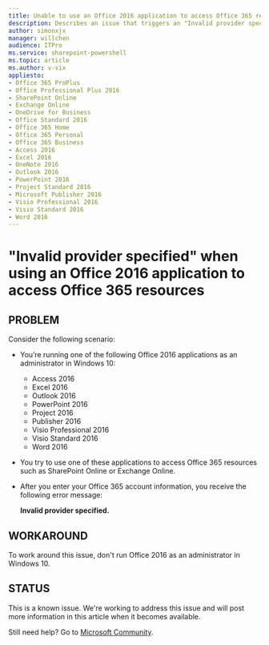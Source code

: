```yaml
---
title: Unable to use an Office 2016 application to access Office 365 resources
description: Describes an issue that triggers an "Invalid provider specified" error when you try to access Office 365 resources in a Windows 10 environment. A workaround is provided.
author: simonxjx
manager: willchen
audience: ITPro
ms.service: sharepoint-powershell
ms.topic: article
ms.author: v-six
appliesto:
- Office 365 ProPlus
- Office Professional Plus 2016
- SharePoint Online
- Exchange Online
- OneDrive for Business
- Office Standard 2016
- Office 365 Home
- Office 365 Personal
- Office 365 Business
- Access 2016
- Excel 2016
- OneNote 2016
- Outlook 2016
- PowerPoint 2016
- Project Standard 2016
- Microsoft Publisher 2016
- Visio Professional 2016
- Visio Standard 2016
- Word 2016
---
```


# "Invalid provider specified" when using an Office 2016 application to access Office 365 resources

## PROBLEM

Consider the following scenario:

- You’re running one of the following Office 2016 applications as an administrator in Windows 10:

  - Access 2016
  - Excel 2016
  - Outlook 2016
  - PowerPoint 2016
  - Project 2016
  - Publisher 2016
  - Visio Professional 2016
  - Visio Standard 2016
  - Word 2016

- You try to use one of these applications to access Office 365 resources such as SharePoint Online or Exchange Online.
- After you enter your Office 365 account information, you receive the following error message:  

  **Invalid provider specified.**

## WORKAROUND

To work around this issue, don't run Office 2016 as an administrator in Windows 10.

## STATUS

This is a known issue. We're working to address this issue and will post more information in this article when it becomes available.

Still need help? Go to [Microsoft Community](https://answers.microsoft.com/).